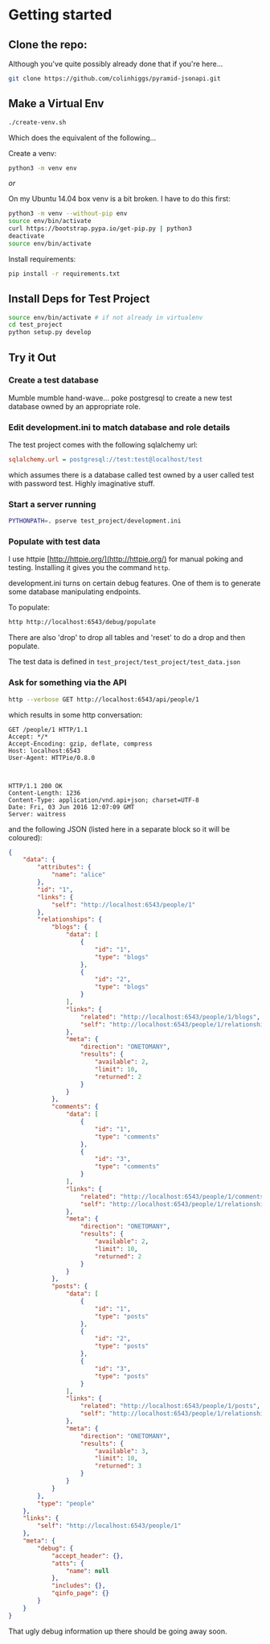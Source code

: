 # Getting started

## Clone the repo:
Although you've quite possibly already done that if you're here...
```bash
git clone https://github.com/colinhiggs/pyramid-jsonapi.git
```

## Make a Virtual Env

```bash
./create-venv.sh
```

Which does the equivalent of the following...

Create a venv:
```bash
python3 -m venv env
```

*or*

On my Ubuntu 14.04 box venv is a bit broken. I have to do this first:
```bash
python3 -m venv --without-pip env
source env/bin/activate
curl https://bootstrap.pypa.io/get-pip.py | python3
deactivate
source env/bin/activate
```

Install requirements:
```bash
pip install -r requirements.txt
```

## Install Deps for Test Project

```bash
source env/bin/activate # if not already in virtualenv
cd test_project
python setup.py develop
```

## Try it Out

### Create a test database

Mumble mumble hand-wave... poke postgresql to create a new test database owned by an appropriate role.

### Edit development.ini to match database and role details

The test project comes with the following sqlalchemy url:
```ini
sqlalchemy.url = postgresql://test:test@localhost/test
```
which assumes there is a database called test owned by a user called test with password test. Highly imaginative stuff.

### Start a server running
```bash
PYTHONPATH=. pserve test_project/development.ini
```

### Populate with test data
I use httpie [http://httpie.org/](http://httpie.org/) for manual poking and testing. Installing it gives you the command `http`.

development.ini turns on certain debug features. One of them is to generate some database manipulating endpoints.

To populate:
```bash
http http://localhost:6543/debug/populate
```

There are also 'drop' to drop all tables and 'reset' to do a drop and then populate.

The test data is defined in `test_project/test_project/test_data.json`

### Ask for something via the API
```bash
http --verbose GET http://localhost:6543/api/people/1
```

which results in some http conversation:

```
GET /people/1 HTTP/1.1
Accept: */*
Accept-Encoding: gzip, deflate, compress
Host: localhost:6543
User-Agent: HTTPie/0.8.0



HTTP/1.1 200 OK
Content-Length: 1236
Content-Type: application/vnd.api+json; charset=UTF-8
Date: Fri, 03 Jun 2016 12:07:09 GMT
Server: waitress
```

and the following JSON (listed here in a separate block so it will be coloured):

```json
{
    "data": {
        "attributes": {
            "name": "alice"
        },
        "id": "1",
        "links": {
            "self": "http://localhost:6543/people/1"
        },
        "relationships": {
            "blogs": {
                "data": [
                    {
                        "id": "1",
                        "type": "blogs"
                    },
                    {
                        "id": "2",
                        "type": "blogs"
                    }
                ],
                "links": {
                    "related": "http://localhost:6543/people/1/blogs",
                    "self": "http://localhost:6543/people/1/relationships/blogs"
                },
                "meta": {
                    "direction": "ONETOMANY",
                    "results": {
                        "available": 2,
                        "limit": 10,
                        "returned": 2
                    }
                }
            },
            "comments": {
                "data": [
                    {
                        "id": "1",
                        "type": "comments"
                    },
                    {
                        "id": "3",
                        "type": "comments"
                    }
                ],
                "links": {
                    "related": "http://localhost:6543/people/1/comments",
                    "self": "http://localhost:6543/people/1/relationships/comments"
                },
                "meta": {
                    "direction": "ONETOMANY",
                    "results": {
                        "available": 2,
                        "limit": 10,
                        "returned": 2
                    }
                }
            },
            "posts": {
                "data": [
                    {
                        "id": "1",
                        "type": "posts"
                    },
                    {
                        "id": "2",
                        "type": "posts"
                    },
                    {
                        "id": "3",
                        "type": "posts"
                    }
                ],
                "links": {
                    "related": "http://localhost:6543/people/1/posts",
                    "self": "http://localhost:6543/people/1/relationships/posts"
                },
                "meta": {
                    "direction": "ONETOMANY",
                    "results": {
                        "available": 3,
                        "limit": 10,
                        "returned": 3
                    }
                }
            }
        },
        "type": "people"
    },
    "links": {
        "self": "http://localhost:6543/people/1"
    },
    "meta": {
        "debug": {
            "accept_header": {},
            "atts": {
                "name": null
            },
            "includes": {},
            "qinfo_page": {}
        }
    }
}
```
That ugly debug information up there should be going away soon.
